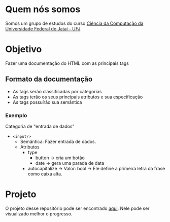 # Quem nós somos

Somos um grupo de estudos do curso [Ciência da Computação da Universidade Federal de Jataí - UFJ](https://computacao.jatai.ufg.br/)

# Objetivo

Fazer uma documentação do HTML com as principais tags

## Formato da documentação

- As tags serão classificadas por categorias
- As tags terão os seus principais atributos e sua especificação
- As tags possuírão sua semântica

### Exemplo

Categoria de "entrada de dados"

- `<input/>`
  - Semântica: Fazer entrada de dados.
  - Atributos
    - type
      - button -> cria um botão
      - date -> gera uma parada de data
    - autocapitalize -> Valor: bool -> Ele define a primeira letra da frase como caixa alta.

# Projeto

O projeto desse repositório pode ser encontrado [aqui](https://github.com/users/Manfrinmm/projects/1).
Nele pode ser visualizado melhor o progresso.
